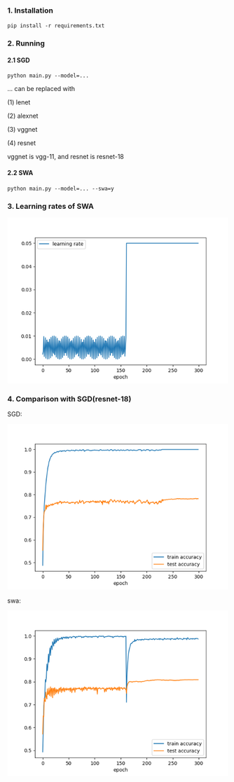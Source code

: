 ### 1. Installation

```
pip install -r requirements.txt
```

### 2. Running

#### 2.1 SGD

```
python main.py --model=...
```

... can be replaced with 

(1) lenet

(2) alexnet

(3) vggnet

(4) resnet

vggnet is vgg-11, and resnet is resnet-18

#### 2.2 SWA

```
python main.py --model=... --swa=y
```

### 3. Learning rates of SWA

![](./images/001.png)

### 4. Comparison with SGD(resnet-18)

SGD:

![](./images/002.png)

swa:

![](./images/003.png)